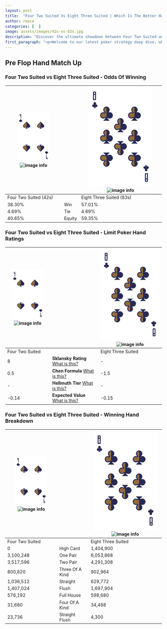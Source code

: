```yaml
---
layout: post
title:  "Four Two Suited Vs Eight Three Suited | Which Is The Better Hand In Poker? A Complete Guide"
author: reece
categories: [  ]
image: assets/images/42s-vs-83s.jpg
description: "Discover the ultimate showdown between Four Two Suited and Eight Three Suited in poker! Uncover the odds, strategies, and scenarios where one hand triumphs over the other. Get ready to up your poker game with this thrilling analysis."
first_paragraph: "<p>Welcome to our latest poker strategy deep dive, where we're pitting two distinct hands against each other in a high-stakes showdown: Four Two Suited vs Eight Three Suited.</p><p>In the dynamic world of poker, every decision counts, and knowing which hand holds the upper hand is key to your success at the table.</p><p>In this article, we'll dissect these two hands, explore the scenarios where one dominates the other, and equip you with the knowledge to make strategic choices that can tip the odds in your favor.</p><p>Get ready to unravel the intriguing dynamics of these poker hands and elevate your game to new heights.</p>"
---
```




[comment]: # (sp0)

## Pre Flop Hand Match Up

<div class="table hand-ratings" markdown="1"> 



### Four Two Suited vs Eight Three Suited - Odds Of Winning


    
| ![image info](assets/images/hand1/4.png) ![image info](assets/images/hand1/2s.png) |  | ![image info](assets/images/hand2/8.png) ![image info](assets/images/hand2/3s.png) |
| -------- | -------- | -------- |
| Four Two Suited (42s) |  | Eight Three Suited (83s) |
| 38.30% | Win | 57.01% |
| 4.69% | Tie | 4.69% |
| 40.65% | Equity | 59.35% |




[comment]: # (sp1)



### Four Two Suited vs Eight Three Suited - Limit Poker Hand Ratings


    
| ![image info](assets/images/hand1/4.png) ![image info](assets/images/hand1/2s.png) |  | ![image info](assets/images/hand2/8.png) ![image info](assets/images/hand2/3s.png) |
| -------- | -------- | -------- |
| Four Two Suited |  | Eight Three Suited |
| 8 | **Sklansky Rating** [What is this?](/sklansky-rating-explained) | - |
| 0.5 | **Chen Formula** [What is this?](/chen-formula-explained) | -1.5 |
| - | **Hellmuth Tier** [What is this?](/Hellmuth-tier-explained) | - |
| -0.14 | **Expected Value** [What is this?](/expected-value-explained) | -0.15 |




[comment]: # (sp2)



### Four Two Suited vs Eight Three Suited - Winning Hand Breakdown


    
| ![image info](assets/images/hand1/4.png) ![image info](assets/images/hand1/2s.png) |  | ![image info](assets/images/hand2/8.png) ![image info](assets/images/hand2/3s.png) |
| -------- | -------- | -------- |
| Four Two Suited |  | Eight Three Suited |
| 0 | High Card | 1,404,900 |
| 3,100,248 | One Pair | 6,053,868 |
| 3,517,596 | Two Pair | 4,291,308 |
| 800,820 | Three Of A Kind | 902,964 |
| 1,036,512 | Straight | 629,772 |
| 1,407,024 | Flush | 1,697,904 |
| 576,192 | Full House | 598,680 |
| 31,680 | Four Of A Kind | 34,488 |
| 23,736 | Straight Flush | 4,300 |




[comment]: # (sp3)



</div>

[comment]: # (sp4)



[comment]: # (sp5)

